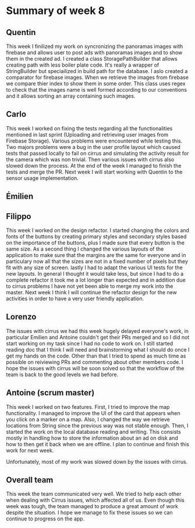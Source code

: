 # Summary of week 8

## Quentin

This week I finilized my work on syncronizing the panoramas images with firebase and allows user to post ads with panoramas images and to show them in the created ad. I created a class StoragePathBuilder that allows creating path with less boiler plate code. It's really a wrapper of StringBuilder but speciailized in build path for the database. I aslo created a comparator for firebase images. When we retrieve the images from firebase we compare thier index to show them in some order. This class uses regex to check that the images name is well formed according to our conventions and it allows sorting an array containing such images.

## Carlo
This week I worked on fixing the tests regarding all the functionalities mentioned in last sprint (Uploading and retrieving user images from Firebase Storage). Various problems were encountered while testing this. Two majors problems were a bug in the user profile layout which caused tests that passed locally to fail on cirrus and simulating the activity result for the camera which was non trivial. Then various issues with cirrus also slowed down the process. At the end of the week I managed to finish the tests and merge the PR. Next week I will start working with Quentin to the sensor usage implementation. 

## Émilien

## Filippo
This week I worked on the design refactor. I started changing the colors and fonts of the buttons by creating primary styles and secondary styles based on the importance of the buttons, plus I made sure that every button is the same size. As a second thing I changed the various layouts of the application to make sure that the margins are the same for everyone and in particulary now all that the sizes are not in a fixed number of pixels but they fit with any size of screen. lastly I had to adapt the various UI tests for the new layouts. In general I thought it would take less, but since I had to do a complete refactor it took me a lot longer than expected and in addition due to cirrus problems I have not yet been able to merge my work into the master. Next week I think I will continue the refactor design for the new activities in order to have a very user friendly application.

## Lorenzo
The issues with cirrus we had this week hugely delayed everyone's work, in particular Emilien and Antoine couldn't get their PRs merged and so I did not start working on my task since I had no code to work on. I still started reading doc that I think I will need and brainstorming what I should do once I get my hands on the code. Other than that I tried to spend as much time as possible on reiviewing PRs and commenting about other members code. I hope the issues with cirrus will be soon solved so that the workflow of the team is back to the good levels we had before.

## Antoine (scrum master)

This week I worked on two features. First, I tried to improve the map functionality. I managed to improve the UI of the card that appears when you click on a marker on a map. Also, I changed the way we retrieve locations from String since the previous way was not stable enough. Then, I started the work on the local database reading and writing. This consists mostly in handling how to store the information about an ad on disk and how to then get it back when we are offline. I plan to continue and finish this work for next week.

Unfortunately, most of my work was slowed down by the issues with cirrus.

## Overall team

This week the team communicated very well. We tried to help each other when dealing with Cirrus issues, which affected all of us. Even though this week was tough, the team managed to produce a great amount of work despite the situation. I hope we manage to fix these issues so we can continue to progress on the app.
